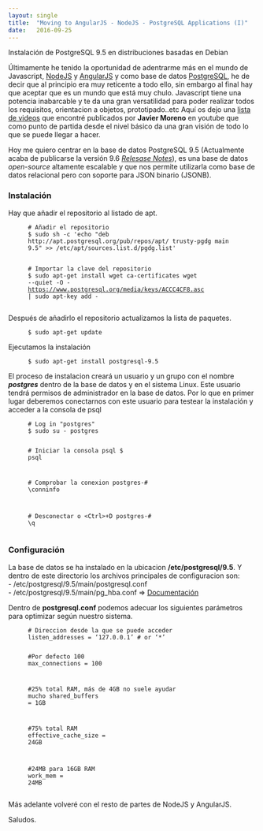 ```yaml
---
layout: single 
title:  "Moving to AngularJS - NodeJS - PostgreSQL Applications (I)"
date:   2016-09-25
---
```


<p class="intro"><span class="dropcap">I</span>nstalación  de PostgreSQL 9.5 en distribuciones basadas en Debian</p>

<p>Últimamente he tenido la oportunidad de adentrarme más en el mundo de Javascript, <a href="https://nodejs.org">NodeJS</a> y <a href="https://angularjs.org/">AngularJS</a> y como base de datos <a href="https://www.postgresql.org/">PostgreSQL</a>, he de decir que al principio era muy reticente a todo ello, sin embargo al final hay que aceptar que es un mundo que está muy chulo. Javascript tiene una potencia inabarcable y te da una gran versatilidad para poder realizar todos los requisitos, orientacion a objetos, prototipado..etc Aquí os dejo una <a href="https://www.youtube.com/playlist?list=PLeHi8rVLGcYZMVCwqN2-XN8qrhWZhM1l7">lista de videos</a> que encontré publicados por <strong>Javier Moreno</strong> en youtube que como punto de partida desde el nivel básico da una gran visión de todo lo que se puede llegar a hacer.</p>

<p>Hoy me quiero centrar en la base de datos PostgreSQL 9.5 (Actualmente acaba de publicarse la versión 9.6 <a href="https://www.postgresql.org/docs/9.6/static/release-9-6.html"><i>Relesase Notes</i></a>), es una base de datos <i>open-source</i> altamente escalable y que nos permite utilizarla como base de datos relacional pero con soporte para JSON binario (JSONB).</p>

<h3>Instalación</h3>

<p>Hay que añadir el repositorio al listado de apt. </p>

<figure class="highlight"><pre><code class="language-bash" data-lang="bash"><span class="c"># Añadir el repositorio</span>
<span class="nv">$ </span>sudo sh -c <span class="s1">&#39;echo &quot;deb http://apt.postgresql.org/pub/repos/apt/ trusty-pgdg main 9.5&quot; &gt;&gt; /etc/apt/sources.list.d/pgdg.list&#39;</span>

<span class="c"># Importar la clave del repositorio</span>
<span class="nv">$ </span>sudo apt-get install wget ca-certificates
wget --quiet -O - https://www.postgresql.org/media/keys/ACCC4CF8.asc <span class="p">|</span> sudo apt-key add -</code></pre></figure>

<p>Después de añadirlo el repositorio actualizamos la lista de paquetes.</p>

<figure class="highlight"><pre><code class="language-bash" data-lang="bash"><span class="nv">$ </span>sudo apt-get update</code></pre></figure>

<p>Ejecutamos la instalación</p>

<figure class="highlight"><pre><code class="language-bash" data-lang="bash"><span class="nv">$ </span>sudo apt-get install postgresql-9.5</code></pre></figure>

<p>El proceso de instalacion creará un usuario y un grupo con el nombre <i><strong>postgres</strong></i> dentro de la base de datos y en el sistema Linux. Este usuario tendrá permisos de administrador en la base de datos. Por lo que en primer lugar deberemos conectarnos con este usuario para testear la instalación y acceder a la consola de psql</p>

<figure class="highlight"><pre><code class="language-bash" data-lang="bash"><span class="c"># Log in &quot;postgres&quot;</span>
<span class="nv">$ </span>sudo su - postgres

<span class="c"># Iniciar la consola psql</span>
<span class="nv">$ </span>psql

<span class="c"># Comprobar la conexion</span>
postgres-# <span class="se">\c</span>onninfo

<span class="c"># Desconectar o &lt;Ctrl&gt;+D</span>
postgres-# <span class="se">\q</span> </code></pre></figure>

<h3>Configuración</h3>

<p>La base de datos se ha instalado en la ubicacion <strong>/etc/postgresql/9.5</strong>. 
Y dentro de este directorio los archivos principales de configuracion son:</br>
- /etc/postgresql/9.5/main/postgresql.conf</br>
- /etc/postgresql/9.5/main/pg_hba.conf   =&gt;  <a href="https://www.postgresql.org/docs/9.5/static/auth-pg-hba-conf.html">Documentación</a></br></p>

<p>Dentro de <strong>postgresql.conf</strong> podemos adecuar los siguientes parámetros para optimizar según nuestro sistema.</p>

<figure class="highlight"><pre><code class="language-bash" data-lang="bash"><span class="c"># Direccion desde la que se puede acceder</span>
<span class="nv">listen_addresses</span> <span class="o">=</span> ‘127.0.0.1’ <span class="c"># or ‘*’</span>

<span class="c">#Por defecto 100</span>
<span class="nv">max_connections</span> <span class="o">=</span> 100

<span class="c">#25% total RAM, más de 4GB no suele ayudar mucho</span>
<span class="nv">shared_buffers</span> <span class="o">=</span> 1GB

<span class="c">#75% total RAM</span>
<span class="nv">effective_cache_size</span> <span class="o">=</span> 24GB

<span class="c">#24MB para 16GB RAM</span>
<span class="nv">work_mem</span> <span class="o">=</span> 24MB</code></pre></figure>

<p>Más adelante volveré con el resto de partes de NodeJS y AngularJS.</p>

<p>Saludos.</p>
